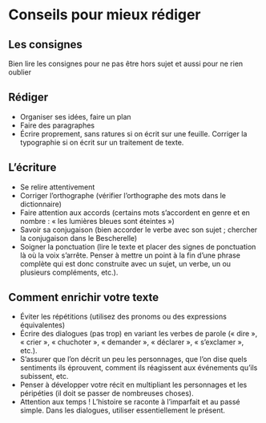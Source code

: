# Conseils pour mieux rédiger

## Les consignes

Bien lire les consignes pour ne pas être hors sujet et aussi pour ne rien oublier

## Rédiger

- Organiser ses idées, faire un plan
- Faire des paragraphes
- Écrire proprement, sans ratures si on écrit sur une feuille. Corriger la typographie si on écrit sur un traitement de texte.

## L’écriture

- Se relire attentivement
- Corriger l’orthographe (vérifier l’orthographe des mots dans le dictionnaire)
- Faire attention aux accords (certains mots s’accordent en genre et en nombre : « les lumières bleues sont éteintes »)
- Savoir sa conjugaison (bien accorder le verbe avec son sujet ; chercher la conjugaison dans le Bescherelle)
- Soigner la ponctuation (lire le texte et placer des signes de ponctuation là où la voix s’arrête. Penser à mettre un point à la fin d’une phrase complète qui est donc construite avec un sujet, un verbe, un ou plusieurs compléments, etc.).

## Comment enrichir votre texte

- Éviter les répétitions (utilisez des pronoms ou des expressions équivalentes)
- Écrire des dialogues (pas trop) en variant les verbes de parole (« dire », « crier », « chuchoter », « demander », « déclarer », « s’exclamer », etc.).
- S’assurer que l’on décrit un peu les personnages, que l’on dise quels sentiments ils éprouvent, comment ils réagissent aux événements qu’ils subissent, etc.
- Penser à développer votre récit en multipliant les personnages et les péripéties (il doit se passer de nombreuses choses).
- Attention aux temps ! L’histoire se raconte à l’imparfait et au passé simple. Dans les dialogues, utiliser essentiellement le présent.
